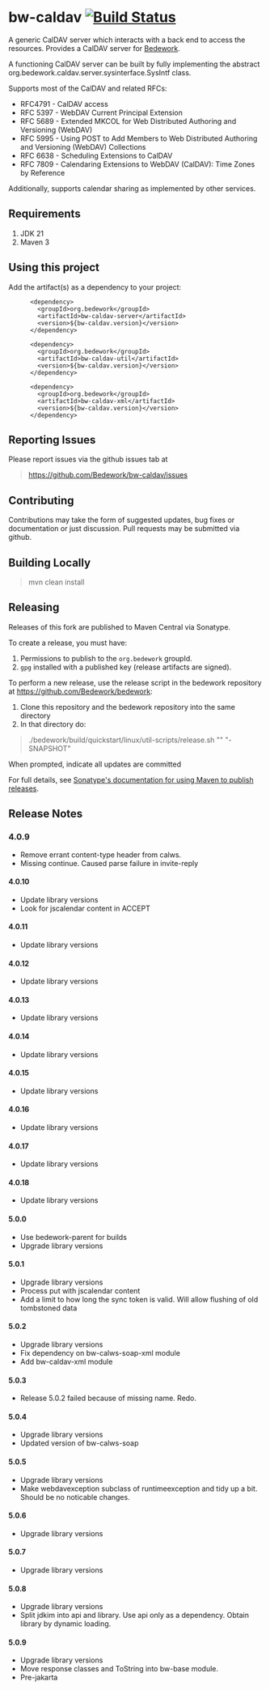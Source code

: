 # bw-caldav [![Build Status](https://travis-ci.org/Bedework/bw-caldav.svg)](https://travis-ci.org/Bedework/bw-caldav)

A generic CalDAV server which interacts with a back end to access the
resources. Provides a CalDAV server for
[Bedework](https://www.apereo.org/projects/bedework).

A functioning CalDAV server can be built by fully implementing the abstract
org.bedework.caldav.server.sysinterface.SysIntf class.

Supports most of the CalDAV and related RFCs:

* RFC4791 - CalDAV access
* RFC 5397 - WebDAV Current Principal Extension
* RFC 5689 - Extended MKCOL for Web Distributed Authoring and Versioning (WebDAV)
* RFC 5995 - Using POST to Add Members to Web Distributed Authoring and Versioning (WebDAV) Collections
* RFC 6638 - Scheduling Extensions to CalDAV
* RFC 7809 - Calendaring Extensions to WebDAV (CalDAV): Time Zones by Reference

Additionally, supports calendar sharing as implemented by other services.

## Requirements
1. JDK 21
2. Maven 3

## Using this project
Add the artifact(s) as a dependency to your project:
```
      <dependency>
        <groupId>org.bedework</groupId>
        <artifactId>bw-caldav-server</artifactId>
        <version>${bw-caldav.version}</version>
      </dependency>

      <dependency>
        <groupId>org.bedework</groupId>
        <artifactId>bw-caldav-util</artifactId>
        <version>${bw-caldav.version}</version>
      </dependency>

      <dependency>
        <groupId>org.bedework</groupId>
        <artifactId>bw-caldav-xml</artifactId>
        <version>${bw-caldav.version}</version>
      </dependency>
```

## Reporting Issues
Please report issues via the github issues tab at 
> https://github.com/Bedework/bw-caldav/issues 

## Contributing
Contributions may take the form of suggested updates, bug fixes or documentation or just discussion. Pull requests may be submitted via github.

## Building Locally

> mvn clean install

## Releasing

Releases of this fork are published to Maven Central via Sonatype.

To create a release, you must have:

1. Permissions to publish to the `org.bedework` groupId.
2. `gpg` installed with a published key (release artifacts are signed).

To perform a new release, use the release script in the bedework repository at https://github.com/Bedework/bedework:

1. Clone this repository and the bedework repository into the same directory
2. In that directory do:

> ./bedework/build/quickstart/linux/util-scripts/release.sh <module-name> "<release-version>" "<new-version>-SNAPSHOT"

When prompted, indicate all updates are committed

For full details, see [Sonatype's documentation for using Maven to publish releases](http://central.sonatype.org/pages/apache-maven.html).

## Release Notes
### 4.0.9
* Remove errant content-type header from calws.
* Missing continue. Caused parse failure in invite-reply

#### 4.0.10
* Update library versions
* Look for jscalendar content in ACCEPT

#### 4.0.11
* Update library versions

#### 4.0.12
* Update library versions

#### 4.0.13
* Update library versions

#### 4.0.14
* Update library versions

#### 4.0.15
* Update library versions

#### 4.0.16
* Update library versions

#### 4.0.17
* Update library versions

#### 4.0.18
* Update library versions

#### 5.0.0
* Use bedework-parent for builds
*  Upgrade library versions

#### 5.0.1
*  Upgrade library versions
* Process put with jscalendar content
* Add a limit to how long the sync token is valid. Will allow flushing of old tombstoned data

#### 5.0.2
* Upgrade library versions
* Fix dependency on bw-calws-soap-xml module
* Add bw-caldav-xml module

#### 5.0.3
* Release 5.0.2 failed because of missing name. Redo.

#### 5.0.4
* Upgrade library versions
* Updated version of bw-calws-soap    

#### 5.0.5
* Upgrade library versions
* Make webdavexception subclass of runtimeexception and tidy up a bit. Should be no noticable changes.

#### 5.0.6
* Upgrade library versions

#### 5.0.7
* Upgrade library versions

#### 5.0.8
* Upgrade library versions
* Split jdkim into api and library. Use api only as a dependency. Obtain library by dynamic loading.

#### 5.0.9
* Upgrade library versions
* Move response classes and ToString into bw-base module.
* Pre-jakarta
